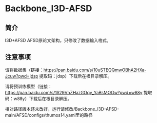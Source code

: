 # Backbone_I3D-AFSD
## 简介
I3D+AFSD AFSD原论文架构，只修改了数据输入格式。

## 注意事项

请将数据集（链接：https://pan.baidu.com/s/10uSTEQQmwOBhA2HXa-Jcuw?pwd=jdsp 提取码：jdsp）下载后在根目录解压。

请将预训练模型（链接：https://pan.baidu.com/s/1S29VhZHazGOqy_YaBsMOOw?pwd=w88y 提取码：w88y）下载后在根目录解压。


相对路径版本还未改好，运行请修改/Backbone_I3D-AFSD-main/AFSD/configs/thumos14.yaml里的路径
